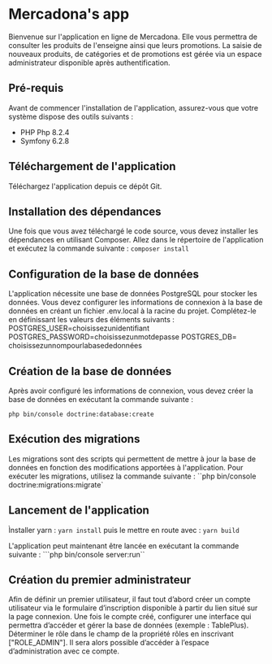
# Mercadona's app

Bienvenue sur l'application en ligne de Mercadona.
Elle vous permettra de consulter les produits de l'enseigne ainsi que leurs promotions.
La saisie de nouveaux produits, de catégories et de promotions est gérée via un espace administrateur disponible après authentification.




## Pré-requis
Avant de commencer l'installation de l'application, assurez-vous que votre système dispose des outils suivants :
- PHP Php 8.2.4
- Symfony 6.2.8


## Téléchargement de l'application
Téléchargez l'application depuis ce dépôt Git.



## Installation des dépendances
Une fois que vous avez téléchargé le code source, vous devez installer les dépendances en utilisant Composer. Allez dans le répertoire de l'application et exécutez la commande suivante :
```composer install```

## Configuration de la base de données
L'application nécessite une base de données PostgreSQL pour stocker les données. Vous devez configurer les informations de connexion à la base de données en créant un fichier .env.local à la racine du projet. Complétez-le en définissant les valeurs des éléments suivants :   
POSTGRES_USER=choisissezunidentifiant
POSTGRES_PASSWORD=choisissezunmotdepasse
POSTGRES_DB= choisissezunnompourlabasededonnées

## Création de la base de données
Après avoir configuré les informations de connexion, vous devez créer la base de données en exécutant la commande suivante :

```php bin/console doctrine:database:create```

## Exécution des migrations
Les migrations sont des scripts qui permettent de mettre à jour la base de données en fonction des modifications apportées à l'application. Pour exécuter les migrations, utilisez la commande suivante :
``php bin/console doctrine:migrations:migrate`
## Lancement de l'application
Ìnstaller yarn :
```yarn install```
puis le mettre en route avec :
```yarn build```


L'application peut maintenant être lancée en exécutant la commande suivante :
```php bin/console server:run``
## Création du premier administrateur
Afin de définir un premier utilisateur, il faut tout d’abord créer un compte utilisateur via le formulaire d’inscription disponible à partir du lien situé sur la page connexion.
Une fois le compte créé, configurer une interface qui permettra d’accéder et gérer la base de données (exemple : TablePlus). 
Déterminer le rôle dans le champ de la propriété rôles en inscrivant ["ROLE_ADMIN"]. Il sera alors possible d’accéder à l’espace d’administration avec ce compte.
